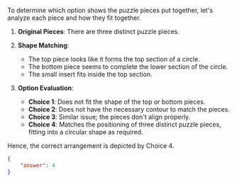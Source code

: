 To determine which option shows the puzzle pieces put together, let's analyze each piece and how they fit together.

1. **Original Pieces**: There are three distinct puzzle pieces.
2. **Shape Matching**: 
   - The top piece looks like it forms the top section of a circle.
   - The bottom piece seems to complete the lower section of the circle.
   - The small insert fits inside the top section.

3. **Option Evaluation**:
   - **Choice 1**: Does not fit the shape of the top or bottom pieces.
   - **Choice 2**: Does not have the necessary contour to match the pieces.
   - **Choice 3**: Similar issue; the pieces don't align properly.
   - **Choice 4**: Matches the positioning of three distinct puzzle pieces, fitting into a circular shape as required.

Hence, the correct arrangement is depicted by Choice 4.

```json
{
    "answer": 4
}
```